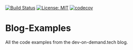 [![Build Status](https://travis-ci.org/Dev-On-Demand/Blog-Examples.svg?branch=master)](https://travis-ci.org/Dev-On-Demand/Blog-Examples) [![License: MIT](https://img.shields.io/badge/License-MIT-yellow.svg)](https://opensource.org/licenses/MIT) [![codecov](https://codecov.io/gh/Dev-On-Demand/Blog-Examples/branch/master/graph/badge.svg)](https://codecov.io/gh/Dev-On-Demand/Blog-Examples)


# Blog-Examples
All the code examples from the dev-on-demand.tech blog.
